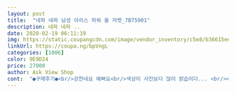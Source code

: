 ```yaml
---
layout: post 
title:  "네파 네파 남성 아리스 파워 올 자켓_7B75901" 
description: 네파 네파 ..
date: 2020-02-19 06:11:19 
img: https://static.coupangcdn.com/image/vendor_inventory/c5e8/b36615ee812bac106dc2eeacc2391d343d918290362b45d0269f2926c0b7.jpg 
linkUrl: https://coupa.ng/bpVngL 
categories: [1006] 
color: 9E9D24 
price: 27000 
author: Ask View Shop 
cont:  "●구매후기●<br/>괸찬네요 예뻐요<br/>색상이 사진보다 많이 밝습이다... <br/><br/>좋아요<br/>" 
---
```

